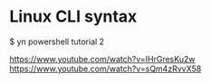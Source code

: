 # Linux CLI syntax

$ yn powershell tutorial 2

  https://www.youtube.com/watch?v=IHrGresKu2w
  https://www.youtube.com/watch?v=sQm4zRvvX58
